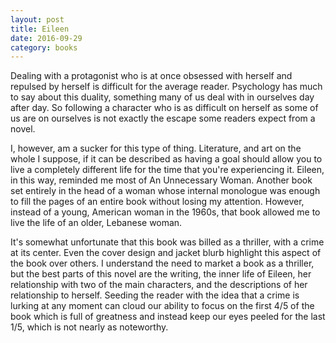```yaml
---
layout: post
title: Eileen
date: 2016-09-29
category: books
---
```

Dealing with a protagonist who is at once obsessed with herself and repulsed by herself is difficult for the average reader. Psychology has much to say about this duality, something many of us deal with in ourselves day after day. So following a character who is as difficult on herself as some of us are on ourselves is not exactly the escape some readers expect from a novel.

I, however, am a sucker for this type of thing. Literature, and art on the whole I suppose, if it can be described as having a goal should allow you to live a completely different life for the time that you're experiencing it. Eileen, in this way, reminded me most of An Unnecessary Woman. Another book set entirely in the head of a woman whose internal monologue was enough to fill the pages of an entire book without losing my attention. However, instead of a young, American woman in the 1960s, that book allowed me to live the life of an older, Lebanese woman. 

It's somewhat unfortunate that this book was billed as a thriller, with a crime at its center. Even the cover design and jacket blurb highlight this aspect of the book over others. I understand the need to market a book as a thriller, but the best parts of this novel are the writing, the inner life of Eileen, her relationship with two of the main characters, and the descriptions of her relationship to herself. Seeding the reader with the idea that a crime is lurking at any moment can cloud our ability to focus on the first 4/5 of the book which is full of greatness and instead keep our eyes peeled for the last 1/5, which is not nearly as noteworthy.